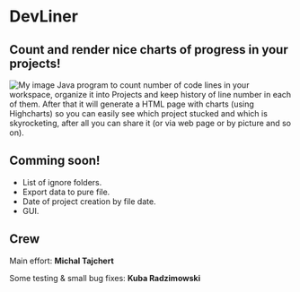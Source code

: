 DevLiner
========
Count and render nice charts of progress in your projects!
-------------- 
![My image](http://img560.imageshack.us/img560/8409/devliner.jpg)
Java program to count number of code lines in your workspace, organize it into Projects and keep history of line number in each of them. After that it will generate a HTML page with charts (using Highcharts) so you can easily see which project stucked and which is skyrocketing, after all you can share it (or via web page or by picture and so on).

Comming soon!
-------------- 
* List of ignore folders.
* Export data to pure file.
* Date of project creation by file date.
* GUI.

Crew
-------------- 
Main effort:
**Michal Tajchert**

Some testing & small bug fixes:
**Kuba Radzimowski**
